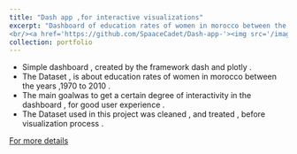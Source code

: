 ```yaml
---
title: "Dash app ,for interactive visualizations"
excerpt: "Dashboard of education rates of women in morocco between the years ,1970 to 2010 , created by the framework dash and plotly .
<br/><a href='https://github.com/SpaaceCadet/Dash-app-'><img src='/images/dash_app.png'></a>"
collection: portfolio
---
```


- Simple dashboard , created by the framework dash and plotly .
- The Dataset , is about education rates of women in morocco between the years ,1970 to 2010 .
- The main goalwas to get a certain degree of interactivity in the dashboard , for  good user experience .
- The Dataset used in this project was cleaned , and treated , before visualization process .

<a href='https://github.com/SpaaceCadet/Dash-app-'>For more details</a>